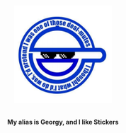 <div align="center">
  <img src="https://github.com/Georgy5/Georgy5/blob/master/smiling_man_sunglasses.jpg" height="220px" alt="Smiling Man w/ shades" />
  <br />
  <br />

  <p><strong>My alias is Georgy, and I like Stickers</strong></p>

  <br />

</div>
<!--
**Georgy5/Georgy5** is a ✨ _special_ ✨ repository because its `README.md` (this file) appears on your GitHub profile.

Here are some ideas to get you started:

- 🔭 I’m currently working on ...
- 🌱 I’m currently learning ...
- 👯 I’m looking to collaborate on ...
- 🤔 I’m looking for help with ...
- 💬 Ask me about ...
- 📫 How to reach me: ...
- 😄 Pronouns: ...
- ⚡ Fun fact: ...
-->
